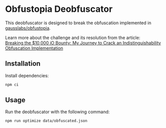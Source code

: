 # Obfustopia Deobfuscator

This deobfuscator is designed to break the obfuscation implemented in [gausslabs/obfustopia](https://github.com/gausslabs/obfustopia).

Learn more about the challenge and its resolution from the article:  
[Breaking the $10,000 iO Bounty: My Journey to Crack an Indistinguishability Obfuscation Implementation](https://mirror.xyz/killaridev.eth/x2x6yFhovUQJxICCM8jJ7ezcjIvqyRN1iQfsWCG_Doc)

## Installation

Install dependencies:

```bash
npm ci
```

## Usage

Run the deobfuscator with the following command:

```bash
npm run optimize data/obfuscated.json
```
